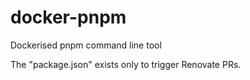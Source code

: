 # docker-pnpm

Dockerised pnpm command line tool

The "package.json" exists only to trigger Renovate PRs.

